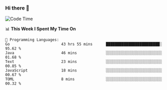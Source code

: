 ### Hi there 👋

<!--
**CrazyCollin/crazycollin** is a ✨ _special_ ✨ repository because its `README.md` (this file) appears on your GitHub profile.

Here are some ideas to get you started:

- 🔭 I’m currently working on ...
- 🌱 I’m currently learning ...
- 👯 I’m looking to collaborate on ...
- 🤔 I’m looking for help with ...
- 💬 Ask me about ...
- 📫 How to reach me: ...
- 😄 Pronouns: ...
- ⚡ Fun fact: ...
-->

<!--START_SECTION:waka-->
![Code Time](http://img.shields.io/badge/Code%20Time-725%20hrs%2016%20mins-blue)

📊 **This Week I Spent My Time On** 

```text
💬 Programming Languages: 
Go                       43 hrs 55 mins      ████████████████████████░   95.62 % 
Java                     46 mins             ░░░░░░░░░░░░░░░░░░░░░░░░░   01.68 % 
Text                     23 mins             ░░░░░░░░░░░░░░░░░░░░░░░░░   00.85 % 
JavaScript               18 mins             ░░░░░░░░░░░░░░░░░░░░░░░░░   00.67 % 
TOML                     8 mins              ░░░░░░░░░░░░░░░░░░░░░░░░░   00.32 % 
```


<!--END_SECTION:waka-->
